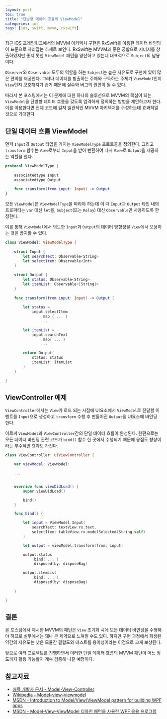 ```yaml
---
layout: post
toc: true
title: "단방향 데이터 흐름의 ViewModel"
categories: ios
tags: [ios, swift, mvvm, rxswift]
---
```


최근 iOS 프레임워크에서의 MVVM 아키텍처 구현은 RxSwift를 이용한 데이터 바인딩이 표준으로 자리잡는 추세로 보인다. RxSwift는 MVVM과 좋은 궁합으로 시너지를 창출하였지만 좋지 못한 `ViewModel` 패턴을 양산하고 있는데 대표적으로 `Subject`의 남용이다.

`Observer`와 `Observable` 모두의 역할을 하는 `Subject`는 높은 자유도로 구현에 있어 많은 편의를 제공한다. 그러나 데이터를 방출하는 주체와 구독하는 주체가 `ViewModel`인지 `View`인지 모호해지기 쉽기 때문에 실수와 버그의 원인이 될 수 있다.

따라서 본 포스팅에서는 이 문제에 대한 하나의 솔루션으로 MVVM의 핵심이 되는 `ViewModel`을 단방향 데이터 흐름을 갖도록 엄격하게 정의하는 방법을 제안하고자 한다. 이를 이용한다면 전체 코드에 걸쳐 일관적인 MVVM 아키텍처를 구성하는데 효과적일 것으로 기대한다.


## 단일 데이터 흐름 ViewModel
먼저 `Input`과 `Output` 타입을 가지는 `ViewModelType` 프로토콜을 정의한다. 그리고 `transform` 함수는 `View`로부터 `Input`을 받아 변환하여 다시 `View`로 `Output`을 제공하는 역할을 한다.

``` swift
protocol ViewModelType {
    
    associatedtype Input
    associatedtype Output
    
    func transform(from input: Input) -> Output
}
```

모든 `ViewModel`은 `ViewModelType`을 따라야 하는데 이 때 `Input`과 `Output` 타입 내의 프로퍼티는 `var` 대신 `let`을, `Subject`(또는 `Relay`) 대신 `Observable`만 사용하도록 한정한다.

이를 통해 `ViewModel`에서 의도한 `Input`과 `Output`의 데이터 방향성을 `View`에서 오용하는 것을 방지할 수 있다.

``` swift
class ViewModel: ViewModelType {
    
    struct Input {
        let searchText: Observable<String>
        let selectItem: Observable<Int>
    }
    
    struct Output {
        let status: Observable<String>
        let itemList: Observable<[String]>
    }
    
    func transform(from input: Input) -> Output {
        
        let status =
            input.selectItem
                .map { ... }
                ...

        let itemList =
            input.searchText
                .map{ ... }
                ...

        return Output(
            status: status
            itemList: itemList
        )
    }
    
}
```


## ViewController 예제
`ViewController`에서는 `View`가 로드 되는 시점에 UI요소에서 `ViewModel`로 전달할 이벤트를 `Input`으로 생성하고 `transform` 수행 후 만들어진 `Output`을 UI요소에 바인딩 한다.

이로써 `ViewModel`과 `ViewController`간의 단일 데이터 흐름이 완성된다. 한편으로는 모든 데이터 바인딩 관련 코드가 `bind()` 함수 한 곳에서 수행되기 때문에 응집도 향상이라는 부수적인 효과도 가진다.

``` swift
class ViewController: UIViewController {

    var viewModel: ViewModel!

    ...


    override func viewDidLoad() {
        super.viewDidLoad()

        bind()
    }

    func bind() {

        let input = ViewModel.Input(
            searchText: textView.rx.text,
            selectItem: tableView.rx.modelSelected(String.self)
        )

        let output = viewModel.transform(from: input)

        output.status
            .bind( ... )
            .disposed(by: disposeBag)

        output.itemList
            .bind( ... )
            .disposed(by: disposeBag)
        
    }

}
```


## 결론
본 포스팅에서 제시한 MVVM의 패턴은 `View` 초기화 시에 모든 데이터 바인딩을 수행해야 하므로 실무에서는 꽤나 큰 제약으로 느껴질 수도 있다. 하지만 구현 과정에서 희생된 약간의 자유도는 낮은 모듈간 결합도와 테스트를 용이성이라는 이점으로 크게 보상된다. 

앞으로 여러 프로젝트를 진행하면서 이러한 단일 데이터 흐름의 MVVM 패턴이 어느 정도까지 활용 가능할지 계속 검증해 나갈 예정이다.


## 참고자료
- [애플 개발자 문서 - Model-View-Controller](https://developer.apple.com/library/archive/documentation/General/Conceptual/CocoaEncyclopedia/Model-View-Controller/Model-View-Controller.html)
- [Wikipedia - Model–view–viewmodel](https://en.wikipedia.org/wiki/Model–view–viewmodel)
- [MSDN - Introduction to Model/View/ViewModel pattern for building WPF apps](https://docs.microsoft.com/ko-kr/archive/blogs/johngossman/introduction-to-modelviewviewmodel-pattern-for-building-wpf-apps)
- [MSDN - Model-View-ViewModel 디자인 패턴을 사용한 WPF 응용 프로그램](https://docs.microsoft.com/ko-kr/archive/msdn-magazine/2009/february/patterns-wpf-apps-with-the-model-view-viewmodel-design-pattern)